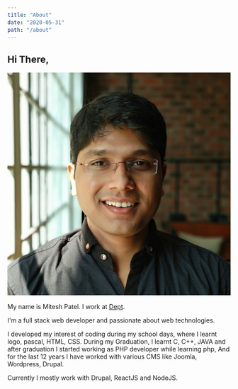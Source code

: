 ```yaml
---
title: "About"
date: "2020-05-31"
path: "/about"
---
```


## Hi There,

![miteshmap](../images/miteshmap.jpeg)

My name is Mitesh Patel. I work at [Dept](https://www.deptagency.com/).

I'm a full stack web developer and passionate about web technologies.

I developed my interest of coding during my school days, where I learnt logo, pascal, HTML, CSS. During my Graduation, I learnt C, C++, JAVA and after graduation I started working as PHP developer while learning php, And for the last 12 years I have worked with various CMS like Joomla, Wordpress, Drupal.

Currently I mostly work with Drupal, ReactJS and NodeJS.
